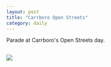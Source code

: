 ```yaml
---
layout: post
title: "Carrboro Open Streets"
category: daily
---
```

Parade at Carrboro's Open Streets day.
<p></p>

<img src="{{ ASSET_PATH }}/images/10.jpg" style="display: block; margin-left: 0px; margin-right: auto; margin-top: 30px;">